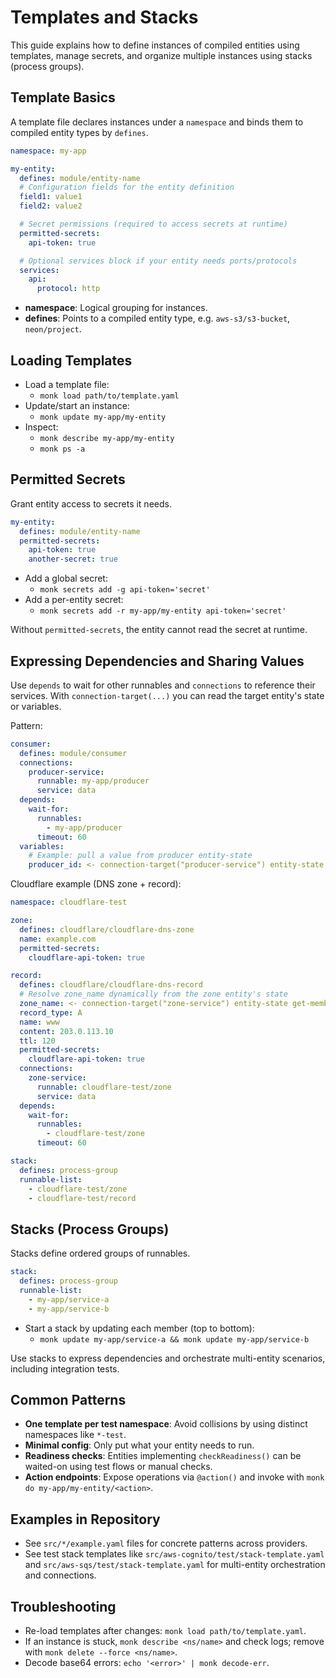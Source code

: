 # Templates and Stacks

This guide explains how to define instances of compiled entities using templates, manage secrets, and organize multiple instances using stacks (process groups).

## Template Basics

A template file declares instances under a `namespace` and binds them to compiled entity types by `defines`.

```yaml
namespace: my-app

my-entity:
  defines: module/entity-name
  # Configuration fields for the entity definition
  field1: value1
  field2: value2

  # Secret permissions (required to access secrets at runtime)
  permitted-secrets:
    api-token: true

  # Optional services block if your entity needs ports/protocols
  services:
    api:
      protocol: http
```

- **namespace**: Logical grouping for instances.
- **defines**: Points to a compiled entity type, e.g. `aws-s3/s3-bucket`, `neon/project`.

## Loading Templates

- Load a template file:
  - `monk load path/to/template.yaml`
- Update/start an instance:
  - `monk update my-app/my-entity`
- Inspect:
  - `monk describe my-app/my-entity`
  - `monk ps -a`

## Permitted Secrets

Grant entity access to secrets it needs.

```yaml
my-entity:
  defines: module/entity-name
  permitted-secrets:
    api-token: true
    another-secret: true
```

- Add a global secret:
  - `monk secrets add -g api-token='secret'`
- Add a per-entity secret:
  - `monk secrets add -r my-app/my-entity api-token='secret'`

Without `permitted-secrets`, the entity cannot read the secret at runtime.

## Expressing Dependencies and Sharing Values

Use `depends` to wait for other runnables and `connections` to reference their services. With `connection-target(...)` you can read the target entity's state or variables.

Pattern:

```yaml
consumer:
  defines: module/consumer
  connections:
    producer-service:
      runnable: my-app/producer
      service: data
  depends:
    wait-for:
      runnables:
        - my-app/producer
      timeout: 60
  variables:
    # Example: pull a value from producer entity-state
    producer_id: <- connection-target("producer-service") entity-state get-member("id")
```

Cloudflare example (DNS zone + record):

```yaml
namespace: cloudflare-test

zone:
  defines: cloudflare/cloudflare-dns-zone
  name: example.com
  permitted-secrets:
    cloudflare-api-token: true

record:
  defines: cloudflare/cloudflare-dns-record
  # Resolve zone_name dynamically from the zone entity's state
  zone_name: <- connection-target("zone-service") entity-state get-member("name")
  record_type: A
  name: www
  content: 203.0.113.10
  ttl: 120
  permitted-secrets:
    cloudflare-api-token: true
  connections:
    zone-service:
      runnable: cloudflare-test/zone
      service: data
  depends:
    wait-for:
      runnables:
        - cloudflare-test/zone
      timeout: 60

stack:
  defines: process-group
  runnable-list:
    - cloudflare-test/zone
    - cloudflare-test/record
```

## Stacks (Process Groups)

Stacks define ordered groups of runnables.

```yaml
stack:
  defines: process-group
  runnable-list:
    - my-app/service-a
    - my-app/service-b
```

- Start a stack by updating each member (top to bottom):
  - `monk update my-app/service-a && monk update my-app/service-b`

Use stacks to express dependencies and orchestrate multi-entity scenarios, including integration tests.

## Common Patterns

- **One template per test namespace**: Avoid collisions by using distinct namespaces like `*-test`.
- **Minimal config**: Only put what your entity needs to run.
- **Readiness checks**: Entities implementing `checkReadiness()` can be waited-on using test flows or manual checks.
- **Action endpoints**: Expose operations via `@action()` and invoke with `monk do my-app/my-entity/<action>`.

## Examples in Repository

- See `src/*/example.yaml` files for concrete patterns across providers.
- See test stack templates like `src/aws-cognito/test/stack-template.yaml` and `src/aws-sqs/test/stack-template.yaml` for multi-entity orchestration and connections.

## Troubleshooting

- Re-load templates after changes: `monk load path/to/template.yaml`.
- If an instance is stuck, `monk describe <ns/name>` and check logs; remove with `monk delete --force <ns/name>`.
- Decode base64 errors: `echo '<error>' | monk decode-err`.
